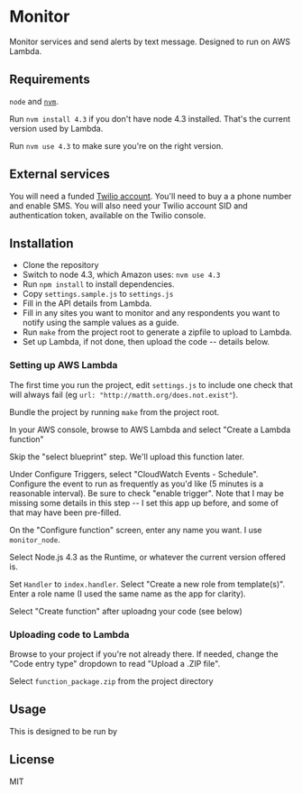 # Monitor

Monitor services and send alerts by text message. Designed to run on AWS Lambda.

## Requirements 

`node` and [`nvm`](https://github.com/creationix/nvm).

Run `nvm install 4.3` if you don't have node 4.3 installed. That's the current 
version used by Lambda. 

Run `nvm use 4.3` to make sure you're on the right version.

## External services  

You will need a funded [Twilio account](https://www.twilio.com). You'll need to 
buy a a phone number and enable SMS. You will also need your Twilio account SID 
and authentication token, available on the Twilio console. 

## Installation

- Clone the repository 
- Switch to node 4.3, which Amazon uses: `nvm use 4.3`
- Run `npm install` to install dependencies. 
- Copy `settings.sample.js` to `settings.js`
- Fill in the API details from Lambda.
- Fill in any sites you want to monitor and any respondents you want to notify
using the sample values as a guide. 
- Run `make` from the project root to generate a zipfile to upload to Lambda.
- Set up Lambda, if not done, then upload the code -- details below.

### Setting up AWS Lambda

The first time you run the project, edit `settings.js` to include one check that 
will always fail (eg `url: "http://matth.org/does.not.exist"`).

Bundle the project by running `make` from the project root.

In your AWS console, browse to AWS Lambda and select "Create a Lambda function"

Skip the "select blueprint" step. We'll upload this function later.

Under Configure Triggers, select "CloudWatch Events - Schedule". Configure the
event to run as frequently as you'd like (5 minutes is a reasonable interval). 
Be sure to check "enable trigger". Note that I may be missing some details in 
this step -- I set this app up before, and some of that may have been pre-filled. 

On the "Configure function" screen, enter any name you want. I use `monitor_node`.

Select Node.js 4.3 as the Runtime, or whatever the current version offered is. 

Set `Handler` to `index.handler`. Select "Create a new role from template(s)". 
Enter a role name (I used the same name as the app for clarity).

Select "Create function" after uploadng your code (see below)

### Uploading code to Lambda 

Browse to your project if you're not already there. If needed, change the 
"Code entry type" dropdown to read "Upload a .ZIP file".

Select `function_package.zip` from the project directory

## Usage

This is designed to be run by 

## License

MIT
